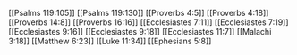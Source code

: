 [[Psalms 119:105]]
[[Psalms 119:130]]
[[Proverbs 4:5]]
[[Proverbs 4:18]]
[[Proverbs 14:8]]
[[Proverbs 16:16]]
[[Ecclesiastes 7:11]]
[[Ecclesiastes 7:19]]
[[Ecclesiastes 9:16]]
[[Ecclesiastes 9:18]]
[[Ecclesiastes 11:7]]
[[Malachi 3:18]]
[[Matthew 6:23]]
[[Luke 11:34]]
[[Ephesians 5:8]]
